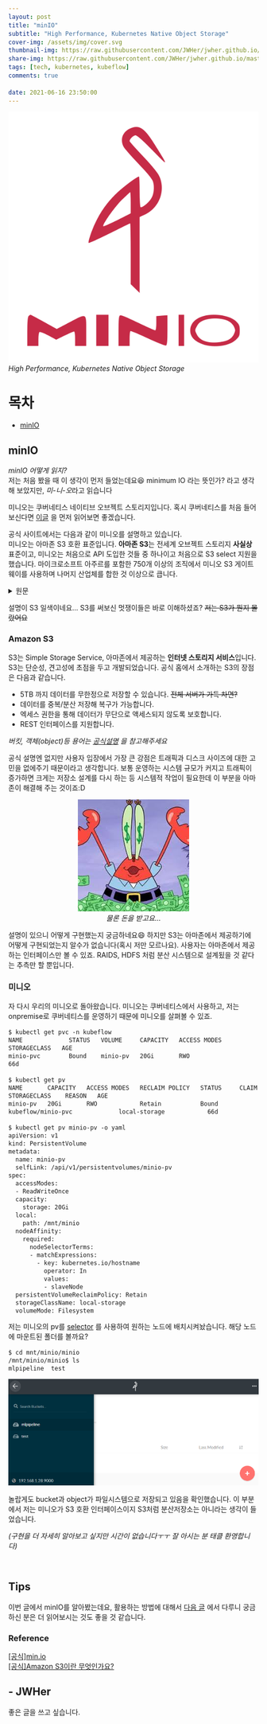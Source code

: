 ```yaml
---
layout: post
title: "minIO"
subtitle: "High Performance, Kubernetes Native Object Storage"
cover-img: /assets/img/cover.svg
thumbnail-img: https://raw.githubusercontent.com/JWHer/jwher.github.io/master/_posts/images/minio.svg
share-img: https://raw.githubusercontent.com/JWHer/jwher.github.io/master/_posts/images/minio.svg
tags: [tech, kubernetes, kubeflow]
comments: true

date: 2021-06-16 23:50:00 
---
```


<!-- image repository: https://raw.githubusercontent.com/JWHer/jwher.github.io/master/_posts/images/ -->
![Alt](https://raw.githubusercontent.com/JWHer/jwher.github.io/master/_posts/images/minio.svg "minio")  
*High Performance, Kubernetes Native Object Storage*  

# 목차
* [minIO](#minIO)

## minIO  

*minIO 어떻게 읽지?*  
저는 처음 봤을 때 이 생각이 먼저 들었는데요:laughing: minimum IO 라는 뜻인가? 라고 생각해 보았지만,
*미-니-오*라고 읽습니다

미니오는 쿠버네티스 네이티브 오브젝트 스토리지입니다.
혹시 쿠버네티스를 처음 들어보신다면 [이글](https://jwher.github.io/2021-04-12-welcome-to-kubernetes/)
을 먼저 읽어보면 좋겠습니다.  

공식 사이트에서는 다음과 같이 미니오를 설명하고 있습니다.  
미니오는 아마존 S3 호환 표준입니다.
**아마존 S3**는 전세계 오브젝트 스토리지 **사실상** 표준이고, 미니오는 처음으로 API 도입한 것들 중 하나이고
처음으로 S3 select 지원을 했습니다.
마이크로소프트 아주르를 포함한 750개 이상의 조직에서 미니오 S3 게이트웨이를 사용하며 나머지 산업체를 합한 것 이상으로 큽니다.

<details>
<summary>원문</summary>
<div markdown="1">
The defacto standard for Amazon S3 compatibility.
Amazon’s S3 API is the defacto standard in the object storage world.
MinIO is the defacto standard for S3 compatibility and was one of the first to adopt the API and the first to add support for S3 Select.
More than 750 organizations, including Microsoft Azure, use MinIO’s S3 Gateway - more than the rest of the industry combined.
</div>
</details>

설명이 S3 일색이네요... S3를 써보신 멋쟁이들은 바로 이해하셨죠?
~~저는 S3가 뭔지 몰랐어요~~  

### Amazon S3

S3는 Simple Storage Service, 아마존에서 제공하는 **인터넷 스토리지 서비스**입니다.
S3는 단순성, 견고성에 초점을 두고 개발되었습니다. 공식 홈에서 소개하는 S3의 장점은 다음과 같습니다.

* 5TB 까지 데이터를 무한정으로 저장할 수 있습니다. ~~전체 서버가 가득 차면?~~
* 데이터를 중복/분산 저장해 복구가 가능합니다. 
* 엑세스 권한을 통해 데이터가 무단으로 액세스되지 않도록 보호합니다.
* REST 인터페이스를 지원합니다.

*버킷, 객체(object)등 용어는 [공식설명](https://docs.aws.amazon.com/ko_kr/AmazonS3/latest/userguide/Welcome.html) 을 참고해주세요*

공식 설명엔 없지만 사용자 입장에서 가장 큰 강점은
트래픽과 디스크 사이즈에 대한 고민을 없에주기 때문이라고 생각합니다.
보통 운영하는 시스템 규모가 커지고 트래픽이 증가하면
크게는 저장소 설계를 다시 하는 등 시스템적 작업이 필요한데
이 부분을 아마존이 해결해 주는 것이죠:D

<div align="center" markdown="1">

![Alt](https://raw.githubusercontent.com/JWHer/jwher.github.io/master/_posts/images/money.jpg "money")  
*물론 돈을 받고요...*
</div>

설명이 있으니 어떻게 구현했는지 궁금하네요:smile:
하지만 S3는 아마존에서 제공하기에 어떻게 구현되었는지 알수가 없습니다(혹시 저만 모르나요).
사용자는 아마존에서 제공하는 인터페이스만 볼 수 있죠.
RAIDS, HDFS 처럼 분산 시스템으로 설계됬을 것 같다는 추측만 할 뿐입니다.

### 미니오

자 다시 우리의 미니오로 돌아왔습니다. 미니오는 쿠버네티스에서 사용하고,
저는 onpremise로 쿠버네티스를 운영하기 때문에 미니오를 살펴볼 수 있죠. 

```shell
$ kubectl get pvc -n kubeflow
NAME             STATUS   VOLUME     CAPACITY   ACCESS MODES   STORAGECLASS   AGE
minio-pvc        Bound    minio-pv   20Gi       RWO                           66d

$ kubectl get pv
NAME       CAPACITY   ACCESS MODES   RECLAIM POLICY   STATUS     CLAIM                          STORAGECLASS    REASON   AGE
minio-pv   20Gi       RWO            Retain           Bound      kubeflow/minio-pvc             local-storage            66d

$ kubectl get pv minio-pv -o yaml
apiVersion: v1
kind: PersistentVolume
metadata:
  name: minio-pv
  selfLink: /api/v1/persistentvolumes/minio-pv
spec:
  accessModes:
  - ReadWriteOnce
  capacity:
    storage: 20Gi
  local:
    path: /mnt/minio
  nodeAffinity:
    required:
      nodeSelectorTerms:
      - matchExpressions:
        - key: kubernetes.io/hostname
          operator: In
          values:
          - slaveNode
  persistentVolumeReclaimPolicy: Retain
  storageClassName: local-storage
  volumeMode: Filesystem
```

저는 미니오의 pv를 [selector](https://jwher.github.io/2021-06-14-k8s-tip-nodeselector/) 를 사용하여 원하는 노드에 배치시켜놨습니다.
해당 노드에 마운트된 폴더를 볼까요?

```shell
$ cd mnt/minio/minio
/mnt/minio/minio$ ls
mlpipeline  test
```

![Alt](https://raw.githubusercontent.com/JWHer/jwher.github.io/master/_posts/images/minio-bucket.png "minio bucket")

놀랍게도 bucket과 object가 파일시스템으로 저장되고 있음을 확인했습니다.
이 부분에서 저는 미니오가 S3 호환 인터페이스이지 S3처럼 분산저장소는 아니라는 생각이 들었습니다.

*(구현을 더 자세히 알아보고 싶지만 시간이 없습니다ㅜㅜ 잘 아시는 분 태클 환영합니다)*

<br/>

## Tips

이번 글에서 minIO를 알아봤는데요,
활용하는 방법에 대해서 [다음 글](https://jwher.github.io/2021-06-21-kubeflow-visualization-2/) 에서 다루니 궁금하신 분은 더 읽어보시는 것도 좋을 것 같습니다.

### Reference  
[[공식]min.io](https://min.io)  
[[공식]Amazon S3이란 무엇인가요?](https://docs.aws.amazon.com/ko_kr/AmazonS3/latest/userguide/Welcome.html)

## - JWHer  
좋은 글을 쓰고 싶습니다.

<!-- update log -->
<!--
본문에 추가할 내용을 적는다.
-->
